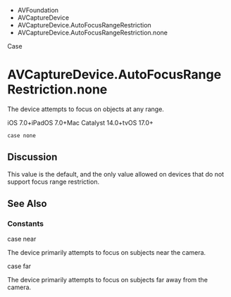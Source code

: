 

- AVFoundation
- AVCaptureDevice
- AVCaptureDevice.AutoFocusRangeRestriction
-  AVCaptureDevice.AutoFocusRangeRestriction.none 

Case

# AVCaptureDevice.AutoFocusRangeRestriction.none

The device attempts to focus on objects at any range.

iOS 7.0+iPadOS 7.0+Mac Catalyst 14.0+tvOS 17.0+

``` source
case none
```

## Discussion

This value is the default, and the only value allowed on devices that do not support focus range restriction.

## See Also

### Constants

case near

The device primarily attempts to focus on subjects near the camera.

case far

The device primarily attempts to focus on subjects far away from the camera.

